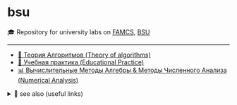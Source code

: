 # bsu

🎓 Repository for university labs on [FAMCS](http://www.fpmi.bsu.by/en/main.aspx), [BSU](http://www.bsu.by/en/main.aspx)

---

- [:bamboo: Теория Алгоритмов (Theory of algorithms)](https://github.com/NastyaYarotskas/bsu/tree/master/algorithms)
- [:blue_book: Учебная практика (Educational Practice)](https://github.com/NastyaYarotskas/bsu/tree/master/education-practice)
- [:bar_chart: Вычислительные Методы Алгебры & Методы Численного Анализа (Numerical Analysis)](https://github.com/NastyaYarotskas/bsu/tree/master/numerical-analysis)

<details>
<summary>🔗 see also (useful links)</summary>

- [@**Drapegnik**](https://github.com/Drapegnik/bsu) - _labs_
- [@**bsu-docs**](https://github.com/bsu-docs) - _lectures and exam answers_
- [@**bsutex**/bsustyle](https://github.com/bsutex/bsustyle) - _`TeX` styles for bsu publishing_
- [@**reuptake**/famcs](http://reuptake.github.io/permalink/famcs/) - _info about studying (books, notes and etc.)_
- [@**UladBohdan**/uni-code](https://github.com/UladBohdan/uni-code) - _labs_
- [@**jakwuh**/bsu](https://github.com/jakwuh/bsu) - _labs_
- [@**kventinel**/BSU](https://github.com/kventinel/BSU) - _labs_
- [@**Zmiecer**/BSU](https://github.com/Zmiecer/BSU) - _labs_
- [@**mantergo**/BSU](https://github.com/mantergo/BSU) - _labs_
- [@**daksenik**/FAMCS](https://github.com/daksenik/FAMCS) - _labs_
- [@**TDiva**/FAN](https://github.com/TDiva/FAN) - _functional analysis homeworks_
- [@**isysoi3**/BSU](https://github.com/isysoi3/BSU) - _labs_

</details>
